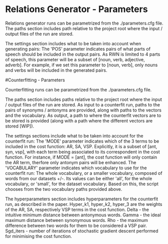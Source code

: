 # Relations Generator - Parameters
Relations generator runs can be parametrized from the ./parameters.cfg file.
The paths section includes path relative to the project root where the input / output files of the run are stored.

The settings section includes what to be taken into account when generating pairs:
The 'POS' parameter indicates pairs of what parts of speech should be included in the output pairs. As RWN is limited to 4 parts of speech, this parameter will be a subset of [noun, verb, adjective, adverb]. For example, if we set this parameter to [noun, verb], only nouns and verbs will be included in the generated pairs.

#Counterfitting - Parameters

Counterfitting runs can be parametrized from the ./parameters.cfg file. 

The paths section includes paths relative to the project root where the input / output files of the run are stored. 
As input to a counterfit run, paths to the pairs of synonyms / antonyms are provided, along with paths to the vectors and the vocabulary.
As output, a path to where the counterfit vectors are to be stored is provided (along with a path where the different vectors are stored [WIP]).

The settings sections include what to be taken into account for the counterfit run:
The 'MODE' parameter indicates which of the 3 terms to be included in the cost function: AR, SA, VSP. Explicitly, it is a subset of [ant, syn, vsp], with each term being associated to its correspondent in the cost function. For instance, if MODE = [ant], the cost function will only contain the AR term, therfore only antonym pairs will be enhanced.
The 'VOCABULARY' parameter indicates which vocabulary to use for the counterfit run: The whole vocabulary, or a smaller vocabulary, composed of words from our datasets +/-. Its values can be either 'all', for the whole vocabulary,  or 'small', for the dataset vocabulary. Based on this, the script chooses from the two vocabulary paths provided above.

The hyperparameters section includes hyperparameters for the counterfit run, as described in the paper.
Hyper_k1, hyper_k2, hyper_3 are the weights of the AR, SA, respectively VSP terms in the cost function.
Delta - the intuitive minimum distance between antonymous words.
Gamma - the ideal maximum distance between synonymous words.
Rho - the maximum difference between two words for them to be considered a VSP pair.
Sgd_iters - number of iterations of stochastic gradient descent performed for minimising the cost function.